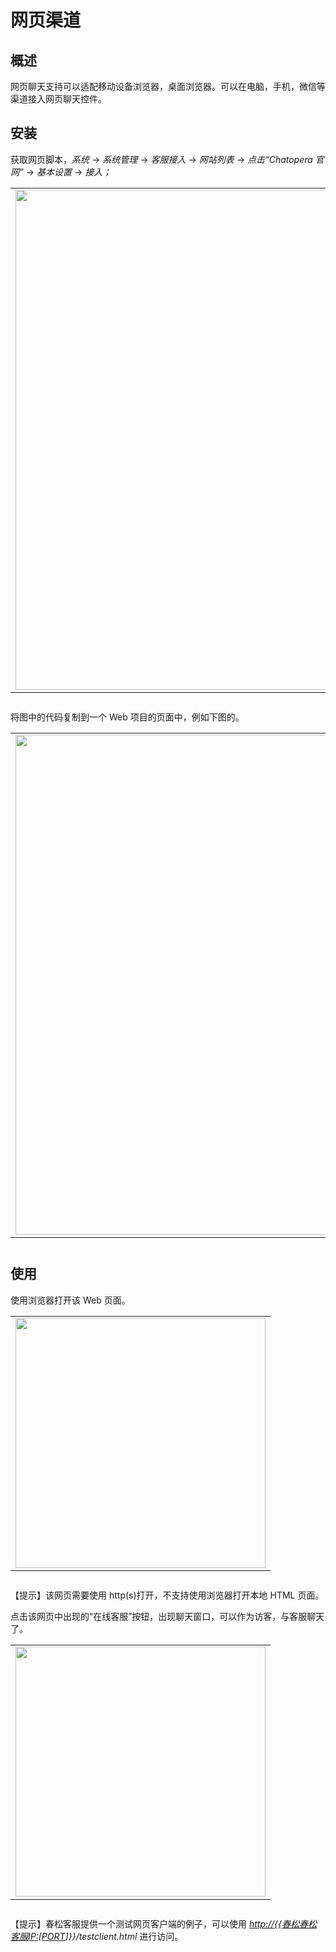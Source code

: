 # 网页渠道

## 概述

网页聊天支持可以适配移动设备浏览器，桌面浏览器。可以在电脑，手机，微信等渠道接入网页聊天控件。

## 安装

获取网页脚本，_系统_ -> _系统管理_ -> _客服接入_ -> _网站列表_ -> _点击“Chatopera 官网”_ -> _基本设置_ -> _接入；_

<table class="image">
    <caption align="bottom"></caption>
    <tr>
        <td><img width="800" src="../../../images/products/cosin/Picture30.png" alt="" /></td>
    </tr>
</table>

将图中的代码复制到一个 Web 项目的页面中，例如下图的。

<table class="image">
    <caption align="bottom"></caption>
    <tr>
        <td><img width="800" src="../../../images/products/cosin/Picture31.png" alt="" /></td>
    </tr>
</table>

## 使用

使用浏览器打开该 Web 页面。

<table class="image">
    <caption align="bottom"></caption>
    <tr>
        <td><img width="400" src="../../../images/products/cosin/Picture32.png" alt="" /></td>
    </tr>
</table>

【提示】该网页需要使用 http(s)打开，不支持使用浏览器打开本地 HTML 页面。

点击该网页中出现的“在线客服”按钮，出现聊天窗口，可以作为访客，与客服聊天了。

<table class="image">
    <caption align="bottom"></caption>
    <tr>
        <td><img width="400" src="../../../images/products/cosin/Picture33.png" alt="" /></td>
    </tr>
</table>

【提示】春松客服提供一个测试网页客户端的例子，可以使用 _<http://{{春松春松客服IP:[PORT>]}}/testclient.html_ 进行访问。
